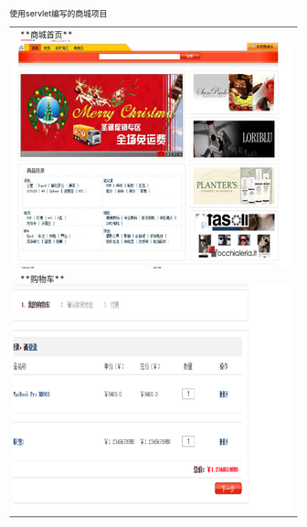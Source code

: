 
使用servlet编写的商城项目


<table>
<tr>
  <td>
    **商城首页**
    <img src="https://github.com/JackZhangOnly/mall-servlet/blob/master/screen/index.jpg" width="800" height="400" alt="商城首页"/>
  </td>
  
</tr>
<tr>
  <td>
    **购物车**
    <img src="https://github.com/JackZhangOnly/mall-servlet/blob/master/screen/card.png" width="800" height="400" alt="购物车"/>
  </td>
</tr>
</table>
